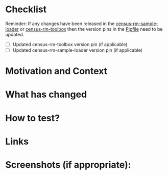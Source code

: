 # Checklist
Reminder: If any changes have been released in the [census-rm-sample-loader](https://github.com/ONSdigital/census-rm-sample-loader) or [census-rm-toolbox](https://github.com/ONSdigital/census-rm-toolbox/) then the version pins in the [Pipfile](/Pipfile) need to be updated.
* [ ] Updated census-rm-toolbox version pin (if applicable)
* [ ] Updated census-rm-sample-loader version pin (if applicable)

# Motivation and Context
<!--- Why is this change required? What problem does it solve? -->

# What has changed
<!--- What code changes has been made -->
<!--- Has there been any refactoring -->
<!--- What tests have been written -->

# How to test?
<!--- Describe in detail how you tested your changes. -->
<!--- Include details of your testing environment, and the tests you ran to see how your change affects other areas of the code, etc. -->
<!--- Are there any automated tests that mean changes don't need to be manually changed -->

# Links
<!--- Add any links to issues (trello, github issues) -->
<!--- Links to any documentation -->
<!--- Links to any related PRs -->

# Screenshots (if appropriate):